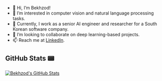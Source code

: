 - 👋 Hi, I’m Bekhzod!
- 👀 I’m interested in computer vision and natural language processing tasks.
- 🌱 Currently, I work as a senior AI engineer and researcher for a South Korean software company.
- 💞️ I’m looking to collaborate on deep learning-based projects.
- 📫 Reach me at [LinkedIn](https://www.linkedin.com/in/bekhzod-olimov-doctor-of-engineering-33059bb1/).
<!-- - :computer: Visit my [Website](http://192.168.0.52:8501/) for more information. -->


## GitHub Stats 📟

<a href="https://github.com/taulantxhakli/taulantxhakli">
  <img align="center" src="https://github-readme-stats-git-masterrstaa-rickstaa.vercel.app/api?username=bekhzod-olimov&theme=chartreuse-dark&show_icons=true&line_height=27" alt="Bekhzod's GitHub Stats" />

</div>

<div>
  
<!-- ![GitHub Contributions](https://github-readme-stats-ruby-one.vercel.app)/api?username=bekhzod-olimov&theme=chartreuse-dark&show_icons=true -->
<!-- ![GitHub Contributions]()/api?username=bekhzod-olimov&theme=tokyonight-dark&show_icons=true) -->
<!-- ![Bekhzod's GitHub stats](https://github-readme-stats.vercel.app/api?username=bekhzod-olimov)](https://github.com/bekhzod-olimov/github-readme-stats) -->

</div>

<!---
bekhzod-olimov/bekhzod-olimov is a ✨ special ✨ repository because its `README.md` (this file) appears on your GitHub profile.
You can click the Preview link to take a look at your changes.
--->
